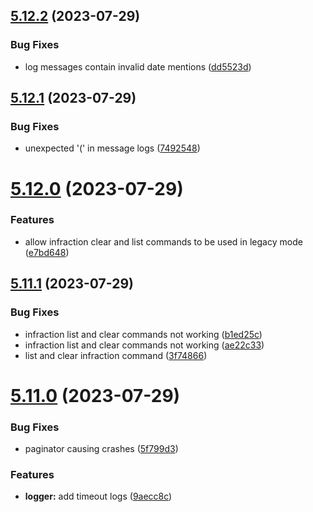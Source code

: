 ## [5.12.2](https://github.com/onesoft-sudo/sudobot/compare/v5.12.1...v5.12.2) (2023-07-29)


### Bug Fixes

* log messages contain invalid date mentions ([dd5523d](https://github.com/onesoft-sudo/sudobot/commit/dd5523d7412dedae435ab0b07b7699b5c7b20c63))



## [5.12.1](https://github.com/onesoft-sudo/sudobot/compare/v5.12.0...v5.12.1) (2023-07-29)


### Bug Fixes

* unexpected '(' in message logs ([7492548](https://github.com/onesoft-sudo/sudobot/commit/7492548cc88067c37c2212e6cd35c14df2ad1aab))



# [5.12.0](https://github.com/onesoft-sudo/sudobot/compare/v5.11.1...v5.12.0) (2023-07-29)


### Features

* allow infraction clear and list commands to be used in legacy mode ([e7bd648](https://github.com/onesoft-sudo/sudobot/commit/e7bd64862a0d495410a994066b247dba058e4d8e))



## [5.11.1](https://github.com/onesoft-sudo/sudobot/compare/v5.11.0...v5.11.1) (2023-07-29)


### Bug Fixes

* infraction list and clear commands not working ([b1ed25c](https://github.com/onesoft-sudo/sudobot/commit/b1ed25c411585958ad54accbf3a8524e1a1e6d81))
* infraction list and clear commands not working ([ae22c33](https://github.com/onesoft-sudo/sudobot/commit/ae22c33d9914c1504afb8a1a13f4953d174c5797))
* list and clear infraction command ([3f74866](https://github.com/onesoft-sudo/sudobot/commit/3f74866a1a3c14b8ecdde5b8f1609a4e6281d6a9))



# [5.11.0](https://github.com/onesoft-sudo/sudobot/compare/v5.10.0...v5.11.0) (2023-07-29)


### Bug Fixes

* paginator causing crashes ([5f799d3](https://github.com/onesoft-sudo/sudobot/commit/5f799d3e355af8e5d425fcc2950bcfbbfeb48f7a))


### Features

* **logger:** add timeout logs ([9aecc8c](https://github.com/onesoft-sudo/sudobot/commit/9aecc8c14a1d517dea6547113000e363f9258b71))



